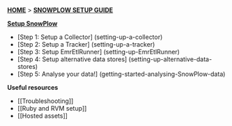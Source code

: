 [**HOME**](Home) > [**SNOWPLOW SETUP GUIDE**](Setting-up-SnowPlow)

[**Setup SnowPlow**](Setting-up-SnowPlow)    

- [Step 1: Setup a Collector] (setting-up-a-collector)  
- [Step 2: Setup a Tracker] (setting-up-a-tracker)  
- [Step 3: Setup EmrEtlRunner] (setting-up-EmrEtlRunner)  
- [Step 4: Setup alternative data stores] (setting-up-alternative-data-stores)  
- [Step 5: Analyse your data!] (getting-started-analysing-SnowPlow-data)  

**Useful resources**  

- [[Troubleshooting]]  
- [[Ruby and RVM setup]]  
- [[Hosted assets]]  
